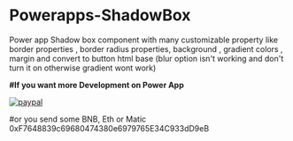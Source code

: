 # Powerapps-ShadowBox
Power app Shadow box component with many customizable property like border properties , border radius properties, background , gradient colors , margin and convert to button html base (blur option isn't working and don't turn it on otherwise gradient wont work)


**#If you want more Development on Power App**

[![paypal](https://www.paypalobjects.com/en_US/i/btn/btn_donateCC_LG.gif)](kumar.aman031@gmail.com)

#or you send some BNB, Eth or Matic 
0xF7648839c69680474380e6979765E34C933dD9eB
